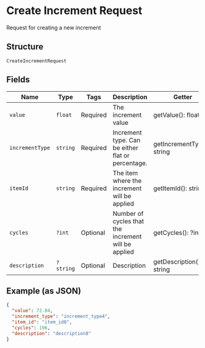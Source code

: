 
# Create Increment Request

Request for creating a new increment

## Structure

`CreateIncrementRequest`

## Fields

| Name | Type | Tags | Description | Getter | Setter |
|  --- | --- | --- | --- | --- | --- |
| `value` | `float` | Required | The increment value | getValue(): float | setValue(float value): void |
| `incrementType` | `string` | Required | Increment type. Can be either flat or percentage. | getIncrementType(): string | setIncrementType(string incrementType): void |
| `itemId` | `string` | Required | The item where the increment will be applied | getItemId(): string | setItemId(string itemId): void |
| `cycles` | `?int` | Optional | Number of cycles that the increment will be applied | getCycles(): ?int | setCycles(?int cycles): void |
| `description` | `?string` | Optional | Description | getDescription(): ?string | setDescription(?string description): void |

## Example (as JSON)

```json
{
  "value": 72.04,
  "increment_type": "increment_type4",
  "item_id": "item_id8",
  "cycles": 196,
  "description": "description8"
}
```

